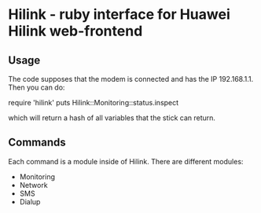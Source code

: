 # Hilink - ruby interface for Huawei Hilink web-frontend

## Usage

The code supposes that the modem is connected and has the IP
192.168.1.1. Then you can do:

  require 'hilink'
  puts Hilink::Monitoring::status.inspect

which will return a hash of all variables that the stick can return.

## Commands

Each command is a module inside of Hilink. There are different modules:

- Monitoring
- Network
- SMS
- Dialup
